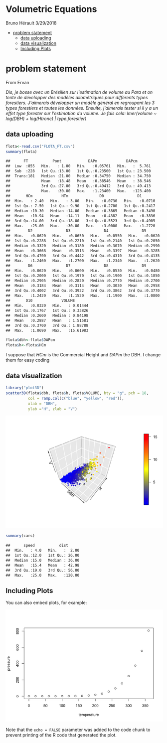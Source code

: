 Volumetric Equations
================
Bruno Hérault
3/29/2018

-   [problem statement](#problem-statement)
    -   [data uploading](#data-uploading)
    -   [data visualization](#data-visualization)
    -   [Including Plots](#including-plots)

problem statement
=================

From Ervan

*Dis, je bosse avec un Brésilien sur l'estimation de volume au Para et on tente de développer des modèles allométriques pour différents types forestiers. J'aimerais développer un modèle général en regroupant les 3 types forestiers et toutes les données. Ensuite, j'aimerais tester si il y a un effet type forester sur l'estimation du volume. Je fais cela: lmer(volume ~ log(DBH) + log(Htronc) | type.forestier)*

data uploading
--------------

``` r
flota<-read.csv("FLOTA_FT.csv")
summary(flota)
```

    ##      FT           Pont            DAPm             DAPcm        
    ##  Low  :855   Min.   : 1.00   Min.   :0.05761   Min.   :  5.761  
    ##  Sub  :228   1st Qu.:13.00   1st Qu.:0.23500   1st Qu.: 23.500  
    ##  Trans:181   Median :21.00   Median :0.34750   Median : 34.750  
    ##              Mean   :18.48   Mean   :0.38546   Mean   : 38.546  
    ##              3rd Qu.:27.00   3rd Qu.:0.49412   3rd Qu.: 49.413  
    ##              Max.   :30.00   Max.   :1.23400   Max.   :123.400  
    ##       HCm             HTm              D0               D1        
    ##  Min.   : 2.40   Min.   : 3.00   Min.   :0.0730   Min.   :0.0710  
    ##  1st Qu.: 7.50   1st Qu.: 9.90   1st Qu.:0.2700   1st Qu.:0.2417  
    ##  Median :10.30   Median :14.00   Median :0.3865   Median :0.3490  
    ##  Mean   :10.94   Mean   :14.11   Mean   :0.4382   Mean   :0.3836  
    ##  3rd Qu.:14.00   3rd Qu.:18.00   3rd Qu.:0.5523   3rd Qu.:0.4905  
    ##  Max.   :25.00   Max.   :30.00   Max.   :3.0000   Max.   :1.2720  
    ##        D2               D3               D4               D5        
    ##  Min.   :0.0620   Min.   :0.0650   Min.   :0.0550   Min.   :0.0620  
    ##  1st Qu.:0.2288   1st Qu.:0.2210   1st Qu.:0.2140   1st Qu.:0.2050  
    ##  Median :0.3320   Median :0.3180   Median :0.3070   Median :0.2990  
    ##  Mean   :0.3668   Mean   :0.3513   Mean   :0.3397   Mean   :0.3285  
    ##  3rd Qu.:0.4700   3rd Qu.:0.4442   3rd Qu.:0.4310   3rd Qu.:0.4135  
    ##  Max.   :1.2460   Max.   :1.2700   Max.   :1.2340   Max.   :1.2620  
    ##        D6               D7               D8               D9        
    ##  Min.   :0.0620   Min.   :0.0600   Min.   :0.0530   Min.   :0.0480  
    ##  1st Qu.:0.2000   1st Qu.:0.1970   1st Qu.:0.1900   1st Qu.:0.1850  
    ##  Median :0.2905   Median :0.2820   Median :0.2770   Median :0.2700  
    ##  Mean   :0.3184   Mean   :0.3114   Mean   :0.3030   Mean   :0.2958  
    ##  3rd Qu.:0.4002   3rd Qu.:0.3922   3rd Qu.:0.3862   3rd Qu.:0.3770  
    ##  Max.   :1.2420   Max.   :1.1520   Max.   :1.1900   Max.   :1.0800  
    ##       D10             VOLUME        
    ##  Min.   :0.0320   Min.   : 0.01444  
    ##  1st Qu.:0.1767   1st Qu.: 0.33826  
    ##  Median :0.2600   Median : 0.84198  
    ##  Mean   :0.2887   Mean   : 1.51581  
    ##  3rd Qu.:0.3700   3rd Qu.: 1.88788  
    ##  Max.   :1.0690   Max.   :15.61983

``` r
flota$dbh<-flota$DAPcm
flota$h<-flota$HCm
```

I suppose that *HCm* is the Commercial Height and *DAPm* the DBH. I change them for easy coding

data visualization
------------------

``` r
library("plot3D")
scatter3D(flota$dbh, flota$h, flota$VOLUME, bty = "g", pch = 18,
          col = ramp.col(c("blue", "yellow", "red")),
          xlab = "DBH",
          ylab ="H", zlab = "V")
```

![](Analyses_files/figure-markdown_github/3d-1.png)

``` r
summary(cars)
```

    ##      speed           dist       
    ##  Min.   : 4.0   Min.   :  2.00  
    ##  1st Qu.:12.0   1st Qu.: 26.00  
    ##  Median :15.0   Median : 36.00  
    ##  Mean   :15.4   Mean   : 42.98  
    ##  3rd Qu.:19.0   3rd Qu.: 56.00  
    ##  Max.   :25.0   Max.   :120.00

Including Plots
---------------

You can also embed plots, for example:

![](Analyses_files/figure-markdown_github/pressure-1.png)

Note that the `echo = FALSE` parameter was added to the code chunk to prevent printing of the R code that generated the plot.
